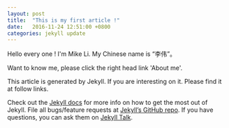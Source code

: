 ```yaml
---
layout: post
title:  "This is my first article !"
date:   2016-11-24 12:51:00 +0800
categories: jekyll update
---
```

Hello every one !
I'm Mike Li. My Chinese name is “李伟”。

Want to know me, please click the right head link 'About me'.

This article is generated by Jekyll. If you are interesting on it. Please find it at follow links.

Check out the [Jekyll docs][jekyll-docs] for more info on how to get the most out of Jekyll. File all bugs/feature requests at [Jekyll’s GitHub repo][jekyll-gh]. If you have questions, you can ask them on [Jekyll Talk][jekyll-talk].

[jekyll-docs]: http://jekyllrb.com/docs/home
[jekyll-gh]:   https://github.com/jekyll/jekyll
[jekyll-talk]: https://talk.jekyllrb.com/
